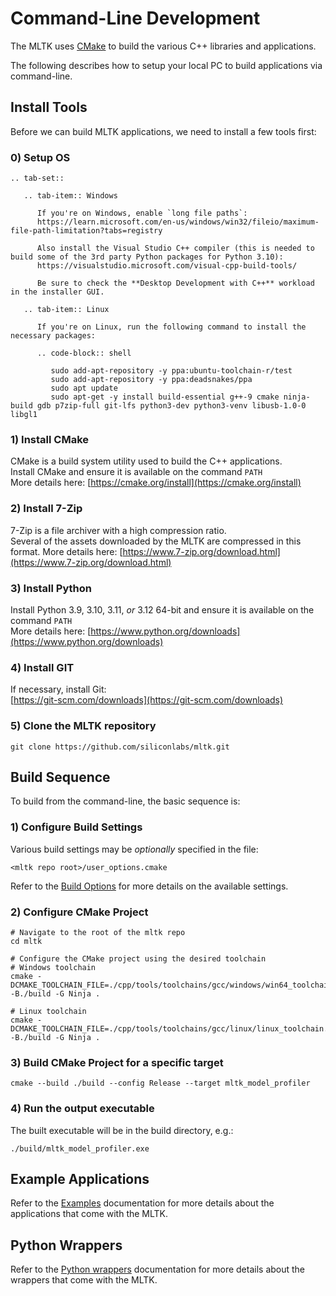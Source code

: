 # Command-Line Development

The MLTK uses [CMake](https://cmake.org/) to build the various C++ libraries and applications.

The following describes how to setup your local PC to build applications via command-line.


## Install Tools

Before we can build MLTK applications, we need to install a few tools first:

### 0) Setup OS

```{eval-rst}
.. tab-set::

   .. tab-item:: Windows

      If you're on Windows, enable `long file paths`:
      https://learn.microsoft.com/en-us/windows/win32/fileio/maximum-file-path-limitation?tabs=registry

      Also install the Visual Studio C++ compiler (this is needed to build some of the 3rd party Python packages for Python 3.10):
      https://visualstudio.microsoft.com/visual-cpp-build-tools/

      Be sure to check the **Desktop Development with C++** workload in the installer GUI.

   .. tab-item:: Linux

      If you're on Linux, run the following command to install the necessary packages: 

      .. code-block:: shell

         sudo add-apt-repository -y ppa:ubuntu-toolchain-r/test
         sudo add-apt-repository -y ppa:deadsnakes/ppa
         sudo apt update
         sudo apt-get -y install build-essential g++-9 cmake ninja-build gdb p7zip-full git-lfs python3-dev python3-venv libusb-1.0-0 libgl1

```

### 1) Install CMake

CMake is a build system utility used to build the C++ applications.  
Install CMake and ensure it is available on the command `PATH`  
More details here: [https://cmake.org/install](https://cmake.org/install)


### 2) Install 7-Zip

7-Zip is a file archiver with a high compression ratio.  
Several of the assets downloaded by the MLTK are compressed in this format.
More details here: [https://www.7-zip.org/download.html](https://www.7-zip.org/download.html)


### 3) Install Python

Install Python 3.9, 3.10, 3.11, _or_ 3.12 64-bit and ensure it is available on the command `PATH`  
More details here: [https://www.python.org/downloads](https://www.python.org/downloads)


### 4) Install GIT

If necessary, install Git:  
[https://git-scm.com/downloads](https://git-scm.com/downloads)


### 5) Clone the MLTK repository

```shell
git clone https://github.com/siliconlabs/mltk.git
```


## Build Sequence

To build from the command-line, the basic sequence is:


### 1) Configure Build Settings

Various build settings may be _optionally_ specified in the file:
```
<mltk repo root>/user_options.cmake
```

Refer to the [Build Options](./build_options.md) for more details on the available settings.


### 2) Configure CMake Project

```shell
# Navigate to the root of the mltk repo
cd mltk

# Configure the CMake project using the desired toolchain
# Windows toolchain
cmake -DCMAKE_TOOLCHAIN_FILE=./cpp/tools/toolchains/gcc/windows/win64_toolchain.cmake -B./build -G Ninja .

# Linux toolchain
cmake -DCMAKE_TOOLCHAIN_FILE=./cpp/tools/toolchains/gcc/linux/linux_toolchain.cmake -B./build -G Ninja .
```

### 3) Build CMake Project for a specific target

```shell
cmake --build ./build --config Release --target mltk_model_profiler
```

### 4) Run the output executable

The built executable will be in the build directory, e.g.:

```shell
./build/mltk_model_profiler.exe
```


## Example Applications

Refer to the [Examples](./examples/index.md) documentation for more details about the applications that come with the MLTK.

## Python Wrappers

Refer to the [Python wrappers](./wrappers/index.md) documentation for more details about the wrappers that come with the MLTK.